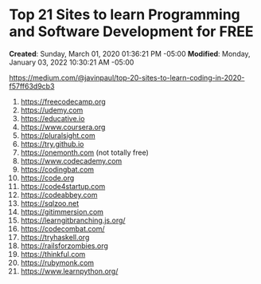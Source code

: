 # Top 21 Sites to learn Programming and Software Development for FREE

**Created**: Sunday, March 01, 2020 01:36:21 PM -05:00
**Modified**: Monday, January 03, 2022 10:30:21 AM -05:00


https://medium.com/@javinpaul/top-20-sites-to-learn-coding-in-2020-f57ff63d9cb3

1. https://freecodecamp.org
2. https://udemy.com
3. https://educative.io
4. https://www.coursera.org
5. https://pluralsight.com
6. https://try.github.io
7. https://onemonth.com (not totally free)
8. https://www.codecademy.com
9. https://codingbat.com
10. https://code.org
11. https://code4startup.com
12. https://codeabbey.com
13. https://sqlzoo.net
14. https://gitimmersion.com
15. https://learngitbranching.js.org/
16. https://codecombat.com/
17. https://tryhaskell.org
18. https://railsforzombies.org
19. https://thinkful.com
20. https://rubymonk.com
21. https://www.learnpython.org/
